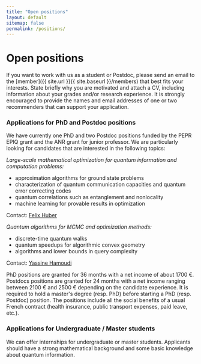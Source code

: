 ```yaml
---
title: "Open positions"
layout: default
sitemap: false
permalink: /positions/
---
```


# Open positions

If you want to work with us as a student or Postdoc, please send an email to the [member]({{ site.url }}{{ site.baseurl }}/members) that best fits your interests. State briefly why you are motivated and attach a CV, including information about your grades and/or research experience. It is strongly encouraged to provide the names and email addresses of one or two recommenders that can support your application.

### Applications for PhD and Postdoc positions

We have currently one PhD and two Postdoc positions funded by the PEPR EPIQ grant and the ANR grant for junior professor. We are particularly looking for candidates that are interested in the following topics:

*Large-scale mathematical optimization for quantum information and computation problems:*

- approximation algorithms for ground state problems
- characterization of quantum communication capacities
and quantum error correcting codes
- quantum correlations such as entanglement and nonlocality
- machine learning for provable results in optimization

Contact: [Felix Huber](mailto:felix.huber@labri.fr)

*Quantum algorithms for MCMC and optimization methods:*
  - discrete-time quantum walks
  - quantum speedups for algorithmic convex geometry
  - algorithms and lower bounds in query complexity

Contact: [Yassine Hamoudi](mailto:yassine.hamoudi@labri.fr)

PhD positions are granted for 36 months with a net income of about 1700 €.
Postdocs positions are granted for 24 months with a net income ranging between 2100 € and 2500 € depending on the candidate experience. It is required to hold a master's degree (resp. PhD) before starting a PhD (resp. Postdoc) position.
The positions include all the social benefits of a usual French contract (health insurance, public transport expenses, paid leave, etc.).

### Applications for Undergraduate / Master students
We can offer internships for undergraduate or master students. Applicants should have a strong mathematical background and some basic knowledge about quantum information.

<br>
